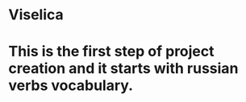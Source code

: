 # Viselica
# This is the first step of project creation and it starts with russian verbs vocabulary.
